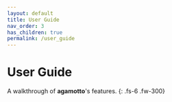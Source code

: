 ```yaml
---
layout: default
title: User Guide
nav_order: 3
has_children: true
permalink: /user_guide
---
```


# User Guide
A walkthrough of **agamotto**'s features.
{: .fs-6 .fw-300}